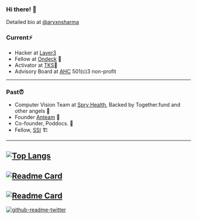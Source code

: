 ### Hi there! 👋

<!--
**aryxns/aryxns** is a ✨ _special_ ✨ repository because its `README.md` (this file) appears on your GitHub profile.

Here are some ideas to get you started:

- 🔭 I’m currently working on ...
- 🌱 I’m currently learning ...
- 👯 I’m looking to collaborate on ...
- 🤔 I’m looking for help with ...
- 💬 Ask me about ...
- 📫 How to reach me: ...
- 😄 Pronouns: ...
- ⚡ Fun fact: ...
-->
Detailed bio at [@aryxnsharma](https://twitter.com/aryxnsharma)

### Current⚡
* Hacker at [Layer3](https://layer3.xyz)
* Fellow at [Ondeck](https://beondeck.com) 🙌
* Activator at [TKS](https://tks.world)🙌
* Advisory Board at [AHC](https://adolescenthealthchampions.org) 501(c)3 non-profit


---------------------------------

### Past⏰
* Computer Vision Team at [Spry Health](https://spryhealth.care), Backed by Together.fund and other angels 🚀
* Founder [Anteam](https://anteam.ml) 🤖 
* Co-founder, Poddocs. 📒
* Fellow, [SSI](https://riidl.org/startupschoolindia) 🏗


----------------------------------
[![Top Langs](https://github-readme-stats.vercel.app/api/top-langs/?username=aryxns&layout=compact)](https://github.com/anuraghazra/github-readme-stats)
----
[![Readme Card](https://github-readme-stats.vercel.app/api/pin/?username=aryxns&repo=auto_nlp)](https://github.com/anuraghazra/github-readme-stats)
----
[![Readme Card](https://github-readme-stats.vercel.app/api/pin/?username=aryxns&repo=medstack-1)](https://github.com/anuraghazra/github-readme-stats)
----
[![github-readme-twitter](https://github-readme-twitter.gazf.vercel.app/api?id=aryxnsharma)](https://github.com/gazf/github-readme-twitter)

